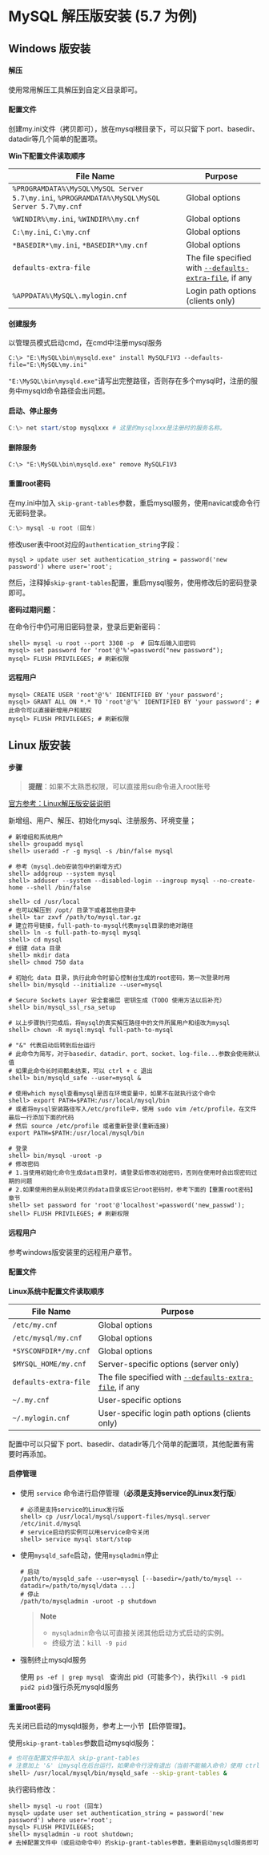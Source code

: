# MySQL 解压版安装 (5.7 为例)

## Windows 版安装

#### 解压

使用常用解压工具解压到自定义目录即可。

#### 配置文件

创建my.ini文件（拷贝即可），放在mysql根目录下，可以只留下 port、basedir、datadir等几个简单的配置项。

**Win下配置文件读取顺序**

| File Name                                | Purpose                                  |
| ---------------------------------------- | ---------------------------------------- |
| `%PROGRAMDATA%\MySQL\MySQL Server 5.7\my.ini`, `%PROGRAMDATA%\MySQL\MySQL Server 5.7\my.cnf` | Global options                           |
| `%WINDIR%\my.ini`, `%WINDIR%\my.cnf`     | Global options                           |
| `C:\my.ini`, `C:\my.cnf`                 | Global options                           |
| `*BASEDIR*\my.ini`, `*BASEDIR*\my.cnf`   | Global options                           |
| `defaults-extra-file`                    | The file specified with [`--defaults-extra-file`](https://dev.mysql.com/doc/refman/5.7/en/option-file-options.html#option_general_defaults-extra-file), if any |
| `%APPDATA%\MySQL\.mylogin.cnf`           | Login path options (clients only)        |

#### 创建服务

以管理员模式启动cmd，在cmd中注册mysql服务


```shell
C:\> "E:\MySQL\bin\mysqld.exe" install MySQLF1V3 --defaults-file="E:\MySQL\my.ini"
```

`"E:\MySQL\bin\mysqld.exe"`请写出完整路径，否则存在多个mysql时，注册的服务中mysqld命令路径会出问题。

#### 启动、停止服务

````powershell
C:\> net start/stop mysqlxxx # 这里的mysqlxxx是注册时的服务名称。
````

#### 删除服务

```
C:\> "E:\MySQL\bin\mysqld.exe" remove MySQLF1V3
```

#### 重置root密码

在my.ini中加入 `skip-grant-tables`参数，重启mysql服务，使用navicat或命令行无密码登录。

```powershell
C:\> mysql -u root (回车)
```

修改user表中root对应的`authentication_string`字段：

```mysql
mysql > update user set authentication_string = password('new password') where user='root';
```

然后，注释掉`skip-grant-tables`配置，重启mysql服务，使用修改后的密码登录即可。

**密码过期问题：**

在命令行中仍可用旧密码登录，登录后更新密码：

```shell
shell> mysql -u root --port 3308 -p  # 回车后输入旧密码
mysql> set password for 'root'@'%'=password("new password");
mysql> FLUSH PRIVILEGES; # 刷新权限
```

#### 远程用户

```mysql
mysql> CREATE USER 'root'@'%' IDENTIFIED BY 'your password';
mysql> GRANT ALL ON *.* TO 'root'@'%' IDENTIFIED BY 'your password'; # 此命令可以直接新增用户和赋权
mysql> FLUSH PRIVILEGES; # 刷新权限
```

## Linux 版安装

#### 步骤

> **提醒**：如果不太熟悉权限，可以直接用su命令进入root账号

[官方参考：Linux解压版安装说明](https://dev.mysql.com/doc/refman/5.7/en/binary-installation.html)

新增组、用户、解压、初始化mysql、注册服务、环境变量；

```shell
# 新增组和系统用户
shell> groupadd mysql
shell> useradd -r -g mysql -s /bin/false mysql

# 参考（mysql.deb安装包中的新增方式）
shell> addgroup --system mysql
shell> adduser --system --disabled-login --ingroup mysql --no-create-home --shell /bin/false

shell> cd /usr/local
# 也可以解压到 /opt/ 目录下或者其他目录中
shell> tar zxvf /path/to/mysql.tar.gz
# 建立符号链接，full-path-to-mysql代表mysql目录的绝对路径
shell> ln -s full-path-to-mysql mysql
shell> cd mysql
# 创建 data 目录
shell> mkdir data
shell> chmod 750 data

# 初始化 data 目录，执行此命令时留心控制台生成的root密码，第一次登录时用
shell> bin/mysqld --initialize --user=mysql

# Secure Sockets Layer 安全套接层 密钥生成（TODO 使用方法以后补充）
shell> bin/mysql_ssl_rsa_setup

# 以上步骤执行完成后，将mysql的真实解压路径中的文件所属用户和组改为mysql
shell> chown -R mysql:mysql full-path-to-mysql

# "&" 代表启动后转到后台运行
# 此命令为简写，对于basedir、datadir、port、socket、log-file...参数会使用默认值
# 如果此命令长时间都未结束，可以 ctrl + c 退出
shell> bin/mysqld_safe --user=mysql &

# 使用which mysql查看mysql是否在环境变量中，如果不在就执行这个命令
shell> export PATH=$PATH:/usr/local/mysql/bin
# 或者将mysql安装路径写入/etc/profile中，使用 sudo vim /etc/profile，在文件最后一行添加下面的代码
# 然后 source /etc/profile 或者重新登录(重新连接)
export PATH=$PATH:/usr/local/mysql/bin

# 登录
shell> bin/mysql -uroot -p
# 修改密码
# 1.当使用初始化命令生成data目录时，请登录后修改初始密码，否则在使用时会出现密码过期的问题
# 2.如果使用的是从别处拷贝的data目录或忘记root密码时，参考下面的【重置root密码】 章节
shell> set password for 'root'@'localhost'=password('new_passwd');
shell> FLUSH PRIVILEGES; # 刷新权限
```

#### 远程用户

参考windows版安装里的远程用户章节。

#### 配置文件

**Linux系统中配置文件读取顺序**

| File Name             | Purpose                                  |
| --------------------- | ---------------------------------------- |
| `/etc/my.cnf`         | Global options                           |
| `/etc/mysql/my.cnf`   | Global options                           |
| `*SYSCONFDIR*/my.cnf` | Global options                           |
| `$MYSQL_HOME/my.cnf`  | Server-specific options (server only)    |
| `defaults-extra-file` | The file specified with [`--defaults-extra-file`](https://dev.mysql.com/doc/refman/5.7/en/option-file-options.html#option_general_defaults-extra-file), if any |
| `~/.my.cnf`           | User-specific options                    |
| `~/.mylogin.cnf`      | User-specific login path options (clients only) |

配置中可以只留下 port、basedir、datadir等几个简单的配置项，其他配置有需要时再添加。

#### 启停管理

- 使用 `service` 命令进行启停管理（**必须是支持service的Linux发行版**）

  ```shell
  # 必须是支持service的Linux发行版
  shell> cp /usr/local/mysql/support-files/mysql.server /etc/init.d/mysql
  # service启动的实例可以用service命令关闭
  shell> service mysql start/stop
  ```

- 使用`mysqld_safe`启动，使用`mysqladmin`停止

  ```shell
  # 启动
  /path/to/mysqld_safe --user=mysql [--basedir=/path/to/mysql --datadir=/path/to/mysql/data ...]
  # 停止
  /path/to/mysqladmin -uroot -p shutdown
  ```

  > **Note**
  >
  > - `mysqladmin`命令以可直接关闭其他启动方式启动的实例。
  > - 终级方法：`kill -9 pid`

- 强制终止mysqld服务

  使用 `ps -ef | grep mysql ` 查询出 pid（可能多个），执行`kill -9 pid1 pid2 pid3`强行杀死mysqld服务

#### 重置root密码

先关闭已启动的mysqld服务，参考上一小节【启停管理】。

使用`skip-grant-tables`参数启动mysqld服务：

```sh
# 也可在配置文件中加入 skip-grant-tables 
# 注意加上 '&' 让mysql在后台运行，如果命令行没有退出（当前不能输入命令）使用 ctrl + d
shell> /usr/local/mysql/bin/mysqld_safe --skip-grant-tables &
```

执行密码修改：

```mysql
shell> mysql -u root (回车)
mysql> update user set authentication_string = password('new password') where user='root';
mysql> FLUSH PRIVILEGES;
shell> mysqladmin -u root shutdown;
# 去掉配置文件中（或启动命令中）的skip-grant-tables参数，重新启动mysqld服务即可
```

